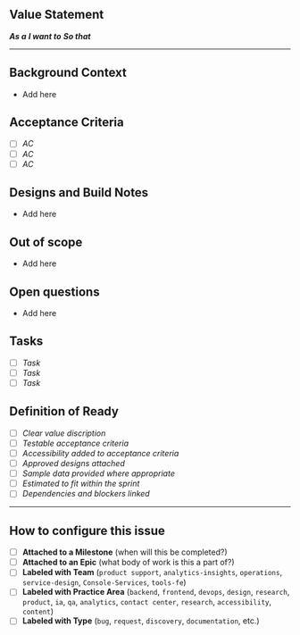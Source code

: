 ## Value Statement
**_As a_**
**_I want to_**
**_So that_** 

---
## Background Context
- Add here

## Acceptance Criteria
- [ ] _AC_
- [ ] _AC_
- [ ] _AC_

## Designs and Build Notes
- Add here

## Out of scope
- Add here

## Open questions
- Add here

## Tasks
- [ ] _Task_
- [ ] _Task_
- [ ] _Task_

## Definition of Ready
- [ ] _Clear value discription_
- [ ] _Testable acceptance criteria_
- [ ] _Accessibility added to acceptance criteria_
- [ ] _Approved designs attached_
- [ ] _Sample data provided where appropriate_
- [ ] _Estimated to fit within the sprint_
- [ ] _Dependencies and blockers linked_

---
## How to configure this issue
- [ ] **Attached to a Milestone** (when will this be completed?)
- [ ] **Attached to an Epic** (what body of work is this a part of?)
- [ ] **Labeled with Team** (`product support`, `analytics-insights`, `operations`, `service-design`, `Console-Services`, `tools-fe`)
- [ ] **Labeled with Practice Area** (`backend`, `frontend`, `devops`, `design`, `research`, `product`, `ia`, `qa`, `analytics`, `contact center`, `research`, `accessibility`, `content`)
- [ ] **Labeled with Type** (`bug`, `request`, `discovery`, `documentation`, etc.)

